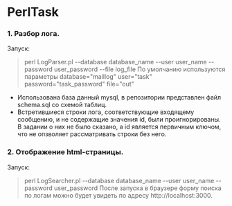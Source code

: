 # PerlTask

### 1. Разбор лога.
Запуск:
> perl LogParser.pl --database database_name --user user_name --password user_password --file log_file
По умолчанию используются параметры database="maillog" user="task" password="task_password" file="out"
- Использована база данный mysql, в репозитории представлен файл schema.sql со схемой таблиц.
- Встретившиеся строки лога, соответствующие входящему сообщению, и не содержащие значения id, были проигнорированы. В задании о них не было сказано, а id является первичным ключом, что не опзволяет рассматривать строки без него.

### 2. Отображение html-страницы.
Запуск:
> perl LogSearcher.pl --database database_name --user user_name --password user_password
После запуска в браузере форму поиска по логам можно будет увидеть по адресу http://localhost:3000.
